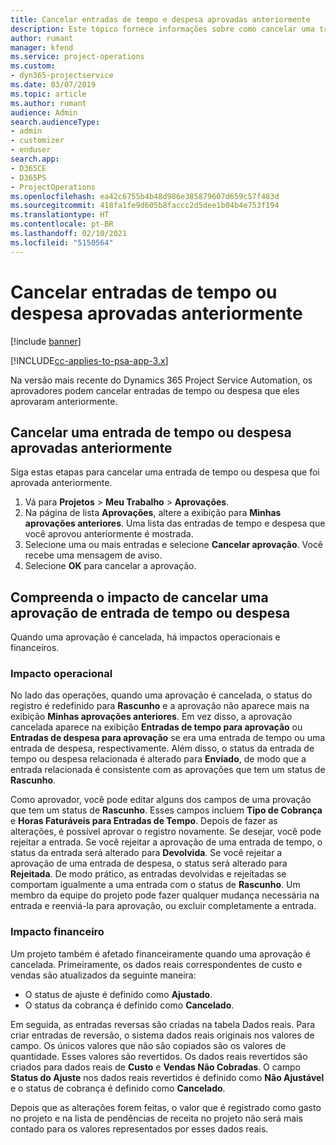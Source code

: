 ```yaml
---
title: Cancelar entradas de tempo e despesa aprovadas anteriormente
description: Este tópico fornece informações sobre como cancelar uma transação aprovada de tempo e despesa do projeto.
author: rumant
manager: kfend
ms.service: project-operations
ms.custom:
- dyn365-projectservice
ms.date: 03/07/2019
ms.topic: article
ms.author: rumant
audience: Admin
search.audienceType:
- admin
- customizer
- enduser
search.app:
- D365CE
- D365PS
- ProjectOperations
ms.openlocfilehash: ea42c6755b4b48d986e385879607d659c57f483d
ms.sourcegitcommit: 418fa1fe9d605b8faccc2d5dee1b04b4e753f194
ms.translationtype: HT
ms.contentlocale: pt-BR
ms.lasthandoff: 02/10/2021
ms.locfileid: "5150564"
---
```

# <a name="cancel-previously-approved-time-or-expense-entries"></a>Cancelar entradas de tempo ou despesa aprovadas anteriormente

[!include [banner](../includes/psa-now-project-operations.md)]

[!INCLUDE[cc-applies-to-psa-app-3.x](../includes/cc-applies-to-psa-app-3x.md)]

Na versão mais recente do Dynamics 365 Project Service Automation, os aprovadores podem cancelar entradas de tempo ou despesa que eles aprovaram anteriormente.

## <a name="cancel-a-previously-approved-time-or-expense-entry"></a>Cancelar uma entrada de tempo ou despesa aprovadas anteriormente

Siga estas etapas para cancelar uma entrada de tempo ou despesa que foi aprovada anteriormente.

1. Vá para **Projetos** \> **Meu Trabalho** \> **Aprovações**.
2. Na página de lista **Aprovações**, altere a exibição para **Minhas aprovações anteriores**. Uma lista das entradas de tempo e despesa que você aprovou anteriormente é mostrada.
3. Selecione uma ou mais entradas e selecione **Cancelar aprovação**. Você recebe uma mensagem de aviso.
4. Selecione **OK** para cancelar a aprovação.

## <a name="understand-the-impact-of-canceling-a-time-or-expense-entry-approval"></a>Compreenda o impacto de cancelar uma aprovação de entrada de tempo ou despesa

Quando uma aprovação é cancelada, há impactos operacionais e financeiros.

### <a name="operational-impact"></a>Impacto operacional

No lado das operações, quando uma aprovação é cancelada, o status do registro é redefinido para **Rascunho** e a aprovação não aparece mais na exibição **Minhas aprovações anteriores**. Em vez disso, a aprovação cancelada aparece na exibição **Entradas de tempo para aprovação** ou **Entradas de despesa para aprovação** se era uma entrada de tempo ou uma entrada de despesa, respectivamente. Além disso, o status da entrada de tempo ou despesa relacionada é alterado para **Enviado**, de modo que a entrada relacionada é consistente com as aprovações que tem um status de **Rascunho**.

Como aprovador, você pode editar alguns dos campos de uma provação que tem um status de **Rascunho**. Esses campos incluem **Tipo de Cobrança** e **Horas Faturáveis para Entradas de Tempo**. Depois de fazer as alterações, é possível aprovar o registro novamente. Se desejar, você pode rejeitar a entrada. Se você rejeitar a aprovação de uma entrada de tempo, o status da entrada será alterado para **Devolvida**. Se você rejeitar a aprovação de uma entrada de despesa, o status será alterado para **Rejeitada**. De modo prático, as entradas devolvidas e rejeitadas se comportam igualmente a uma entrada com o status de **Rascunho**. Um membro da equipe do projeto pode fazer qualquer mudança necessária na entrada e reenviá-la para aprovação, ou excluir completamente a entrada.

### <a name="financial-impact"></a>Impacto financeiro

Um projeto também é afetado financeiramente quando uma aprovação é cancelada. Primeiramente, os dados reais correspondentes de custo e vendas são atualizados da seguinte maneira:

- O status de ajuste é definido como **Ajustado**.
- O status da cobrança é definido como **Cancelado**.

Em seguida, as entradas reversas são criadas na tabela Dados reais. Para criar entradas de reversão, o sistema dados reais originais nos valores de campo. Os únicos valores que não são copiados são os valores de quantidade. Esses valores são revertidos. Os dados reais revertidos são criados para dados reais de **Custo** e **Vendas Não Cobradas**. O campo **Status do Ajuste** nos dados reais revertidos é definido como **Não Ajustável** e o status de cobrança é definido como **Cancelado**.

Depois que as alterações forem feitas, o valor que é registrado como gasto no projeto e na lista de pendências de receita no projeto não será mais contado para os valores representados por esses dados reais.
